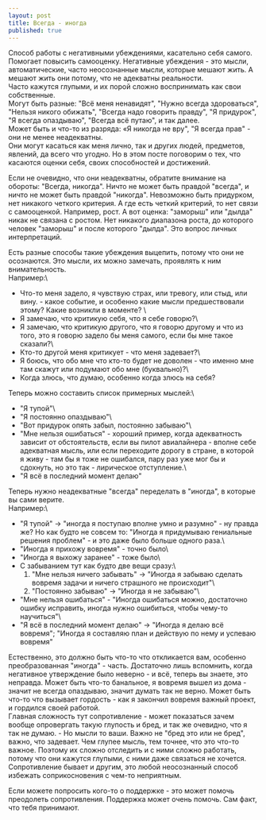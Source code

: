 ```yaml
---
layout: post
title: Всегда - иногда
published: true
---
```

Способ работы с негативными убеждениями, касательно себя самого.\
Помогает повысить самооценку. Негативные убеждения - это мысли, автоматические, часто неосознанные мысли, которые мешают жить. А мешают жить они потому, что не адекватны реальности.\
Часто кажутся глупыми, и их порой сложно воспринимать как свои собственные.\
Могут быть разные: "Всё меня ненавидят", "Нужно всегда здороваться", "Нельзя никого обижать", "Всегда надо говорить правду", "Я придурок", "Я всегда опаздываю", "Всегда всё путаю", и так далее.\
Может быть и что-то из разряда: «Я никогда не вру", "Я всегда прав" - они не менее неадекватны.\
Они могут касаться как меня лично, так и других людей, предметов, явлений, да всего что угодно. Но в этом посте поговорим о тех, что касаются оценки себя, своих способностей и достижений.

Если не очевидно, что они неадекватны, обратите внимание на обороты: "Всегда, никогда". Ничто не может быть правдой "всегда", и ничто не может быть правдой "никогда". Невозможно быть придурком, нет никакого четкого критерия. А где есть четкий критерий, то нет связи с самооценкой. Например, рост. А вот оценка: "заморыш" или "дылда" никак не связана с ростом. Нет никакого диапазона роста, до которого человек "заморыш" и после которого "дылда". Это вопрос личных интерпретаций.

Есть разные способы такие убеждения выцепить, потому что они не осознаются. Это мысли, их можно замечать, проявлять к ним внимательность.\
Например:\
- Что-то меня задело, я чувствую страх, или тревогу, или стыд, или вину. - какое событие, и особенно какие мысли предшествовали этому? Какие возникли в моменте?  \
- Я замечаю, что критикую себя, что я себе говорю?\
- Я замечаю, что критикую другого, что я говорю другому и что из того, это я говорю задело бы меня самого, если бы мне такое сказали?\
- Кто-то другой меня критикует - что меня задевает?\
- Я боюсь, что обо мне что кто-то будет не доволен - что именно мне там скажут или подумают обо мне (буквально)?\
- Когда злюсь, что думаю, особенно когда злюсь на себя?

Теперь можно составить список примерных мыслей:\
- "Я тупой"\
- "Я постоянно опаздываю"\
- "Вот придурок опять забыл, постоянно забываю"\
- "Мне нельзя ошибаться" - хороший пример, когда адекватность зависит от обстоятельств, если вы пилот авиалайнера - вполне себе адекватная мысль, или если переходите дорогу в стране, в которой я живу - там бы я тоже не ошибался, пару раз уже мог бы и сдохнуть, но это так - лирическое отступление.\
- "Я всё в последний момент делаю"

Теперь нужно неадекватные "всегда" переделать в "иногда", в которые вы сами верите.\
Например:\
- "Я тупой" -> "иногда я поступаю вполне умно и разумно" - ну правда же? Но как будто не совсем то: "Иногда я придумываю гениальные решения проблем" - и это даже было больше одного раза.\
- "Иногда я прихожу вовремя" - точно было\
- "Иногда я выхожу заранее" - тоже было\
- С забыванием тут как будто две вещи сразу:\
    1. "Мне нельзя ничего забывать" -> "Иногда я забываю сделать вовремя задачи и ничего страшного не происходит"\
	2. "Постоянно забываю" -> "Иногда я не забываю"\
- "Мне нельзя ошибаться" - "Иногда ошибаться можно, достаточно ошибку исправить, иногда нужно ошибиться, чтобы чему-то научиться"\
- "Я всё в последний момент делаю" -> "Иногда я делаю всё вовремя"; "Иногда я составляю план и действую по нему и успеваю вовремя"

Естественно, это должно быть что-то что откликается вам, особенно преобразованная "иногда" - часть. Достаточно лишь вспомнить, когда негативное утверждение было неверно - и всё, теперь вы знаете, это неправда. Может быть что-то банальное, я вовремя вышел из дома - значит не всегда опаздываю, значит думать так не верно. Может быть что-то что вызывает гордость - как я закончил вовремя важный проект, и гордился своей работой.\
Главная сложность тут сопротивление - может показаться зачем вообще опровергать такую глупость и бред, и так же очевидно, что я так не думаю. - Но мысли то ваши. Важно не "бред это или не бред", важно, что задевает. Чем глупее мысль, тем точнее, что это что-то важное. Поэтому их сложно отследить и с ними сложно работать, потому что они кажутся глупыми, с ними даже связаться не хочется.\
Сопротивление бывает и другим, это любой неосознанный способ избежать соприкосновения с чем-то неприятным.

Если можете попросить кого-то о поддержке - это может помочь преодолеть сопротивления. Поддержка может очень помочь. Сам факт, что тебя принимают.
